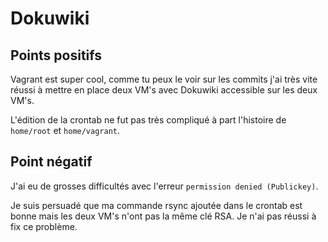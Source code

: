 # Dokuwiki

## Points positifs

Vagrant est super cool, comme tu peux le voir sur les commits j'ai très vite réussi à mettre en place deux VM's avec Dokuwiki accessible sur les deux VM's.

L'édition de la crontab ne fut pas très compliqué à part l'histoire de ```home/root``` et ```home/vagrant```.

## Point négatif

J'ai eu de grosses difficultés avec l'erreur ```permission denied (Publickey)```.

Je suis persuadé que ma commande rsync ajoutée dans le crontab est bonne mais les deux VM's n'ont pas la même clé RSA. Je n'ai pas réussi à fix ce problème.